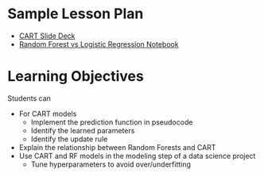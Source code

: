 # Sample Lesson Plan

- [CART Slide Deck](decision-trees-and-RF.pdf)
- [Random Forest vs Logistic Regression Notebook](randomforest-vs-logreg.ipynb)

# Learning Objectives

Students can
* For CART models
  - Implement the prediction function in pseudocode
  - Identify the learned parameters
  - Identify the update rule
* Explain the relationship between Random Forests and CART
* Use CART and RF models in the modeling step of a data science project
  - Tune hyperparameters to avoid over/underfitting


